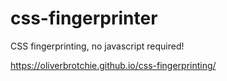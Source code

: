 # css-fingerprinter
 CSS fingerprinting, no javascript required!

https://oliverbrotchie.github.io/css-fingerprinting/
